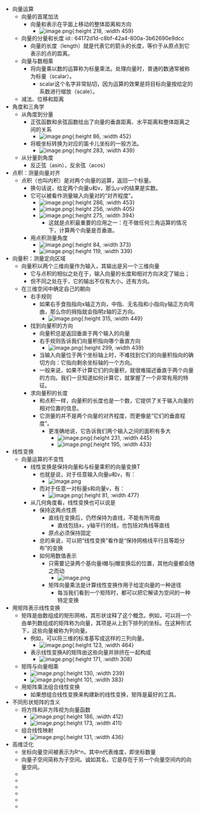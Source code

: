 - 向量运算
	- 向量的首尾加法
		- 向量和表示在平面上移动的整体距离和方向
			- ![image.png](../assets/image_1679240476970_0.png){:height 218, :width 459}
	- 向量的分量和长度
	  id:: 64172d1d-c8bf-42a4-800a-3b62690e9dcc
		- 向量的长度（length）就是代表它的箭头的长度，等价于从原点到它表示的点的距离。
	- 向量与数相乘
		- 将向量乘以数的运算称为标量乘法。处理向量时，普通的数通常被称为标量（scalar）。
			- scalar这个名字非常贴切，因为运算的效果是将目标向量按给定的系数进行缩放（scale）。
	- 减法、位移和距离
- 角度和三角学
	- 从角度到分量
		- 正弦函数和余弦函数给出了向量的垂直距离、水平距离和整体距离之间的关系
			- ![image.png](../assets/image_1679240751988_0.png){:height 86, :width 452}
		- 将极坐标转换为对应的笛卡儿坐标的一般方法。
			- ![image.png](../assets/image_1679240785898_0.png){:height 283, :width 439}
	- 从分量到角度
		- 反正弦（asin），反余弦（acos）
- 点积：测量向量对齐
	- 点积（也叫内积）是对两个向量的运算，返回一个标量。
		- 换句话说，给定两个向量u和v，那么u·v的结果是实数。
		- 它可以被看作测量输入向量对的“对齐程度”。
			- ![image.png](../assets/image_1679241002242_0.png){:height 286, :width 453}
			- ![image.png](../assets/image_1679241018730_0.png){:height 256, :width 405}
			- ![image.png](../assets/image_1679241033626_0.png){:height 275, :width 394}
				- 这就是点积最重要的应用之一：在不做任何三角运算的情况下，计算两个向量是否垂直。
		- 用点积测量角度
			- ![image.png](../assets/image_1679241100980_0.png){:height 84, :width 373}
			- ![image.png](../assets/image_1679241116443_0.png){:height 119, :width 339}
- 向量积：测量定向区域
	- 向量积以两个三维向量作为输入，其输出是另一个三维向量
		- 它与点积的相似之处在于，输入向量的长度和相对方向决定了输出；
		- 但不同之处在于，它的输出不仅有大小，还有方向。
	- 在三维空间中确定自己的朝向
		- 右手规则
			- 如果右手食指指向x轴正方向，中指、无名指和小指向y轴正方向弯曲，那么你的拇指就会指明z轴的正方向。
				- ![image.png](../assets/image_1679241223094_0.png){:height 315, :width 449}
		- 找到向量积的方向
			- 向量积总是返回垂直于两个输入的向量
			- 右手规则告诉我们向量积指向哪个垂直方向
				- ![image.png](../assets/image_1679241353366_0.png){:height 299, :width 439}
			- 当输入向量位于两个坐标轴上时，不难找到它们的向量积指向的确切方向：它指向剩余坐标轴的一个方向。
			- 一般来说，如果不计算它们的向量积，就很难描述垂直于两个向量的方向。我们一旦知道如何计算它，就掌握了一个非常有用的特征。
		- 求向量积的长度
			- 和点积一样，向量积的长度也是一个数，它提供了关于输入向量的相对位置的信息。
			- 它测量的并不是两个向量的对齐程度，而更像是“它们的垂直程度”。
				- 更准确地说，它告诉我们两个输入之间的面积有多大
					- ![image.png](../assets/image_1679241420439_0.png){:height 231, :width 445}
					- ![image.png](../assets/image_1679241468555_0.png){:height 195, :width 433}
- 线性变换
	- 向量运算的不变性
		- 线性变换是保持向量和与标量乘积的向量变换T
			- 也就是说，对于任意输入向量u和v，有：
				- ![image.png](../assets/image_1679241585153_0.png)
			- 而对于任意一对标量s和向量v，有：
				- ![image.png](../assets/image_1679241607048_0.png){:height 81, :width 477}
		- 从几何角度看，线性变换也可以说是
			- 保持这两点性质
				- 直线在变换后，仍然保持为直线，不能有所弯曲
					- 直线包括x，y轴平行的线，也包括对角线等直线
				- 原点必须保持固定
			- 总的来说，可以把“线性变换”看作是“保持网格线平行且等距分布”的变换
			- 如何用数值表示
				- 只需要记录两个基向量i帽与j帽变换后的位置，其他向量都会随之而动
					- ![image.png](../assets/image_1679242309799_0.png)
				- 矩阵向量乘法是计算线性变换作用于给定向量的一种途径
					- 每当我们看到一个矩阵时，都可以把它解读为空间的一种特定变换
- 用矩阵表示线性变换
	- 矩阵是由数组成的矩形网格，其形状诠释了这个概念。例如，可以将一个由单列数组成的矩阵称为向量，其项是从上到下排列的坐标。在这种形式下，这些向量被称为列向量。
		- 例如，可以将三维的标准基写成这样的三列向量。
			- ![image.png](../assets/image_1679242534343_0.png){:height 123, :width 464}
		- 表示线性变换A的矩阵由这些向量并排挤在一起构成
			- ![image.png](../assets/image_1679242612292_0.png){:height 171, :width 308}
	- 矩阵与向量相乘
		- ![image.png](../assets/image_1679313761418_0.png){:height 130, :width 239}
		- ![image.png](../assets/image_1679313770009_0.png){:height 101, :width 383}
	- 用矩阵乘法组合线性变换
		- 如果想组合线性变换来构建新的线性变换，矩阵是最好的工具。
- 不同形状矩阵的含义
	- 将方阵和非方阵视为向量函数
		- ![image.png](../assets/image_1679313991180_0.png){:height 186, :width 412}
		- ![image.png](../assets/image_1679314003747_0.png){:height 173, :width 411}
	- 组合线性映射
		- ![image.png](../assets/image_1679314083039_0.png){:height 131, :width 436}
- 高维泛化
	- 坐标向量空间被表示为R^n，其中n代表维度，即坐标数量
	- 向量子空间简称为子空间。诚如其名，它是存在于另一个向量空间内的向量空间。
	-
	-
	-
	-
	-
	-